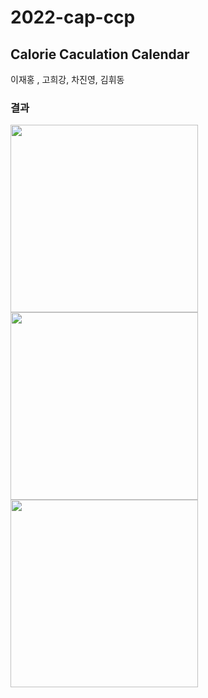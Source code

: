 # 2022-cap-ccp

## Calorie Caculation Calendar


이재홍 , 고희강, 차진영, 김휘동

### 결과
<img src="https://github.com/jaehong9809/2022-cap-ccp/assets/83408593/7413be43-399f-4dfc-90cb-714d8b7c395f" width="300">
<img src="https://github.com/jaehong9809/2022-cap-ccp/assets/83408593/4526e1ba-e0e9-4ce6-aff1-8fced4dc352a" width="300">
<img src="https://github.com/jaehong9809/2022-cap-ccp/assets/83408593/4def73e4-3e40-4ce9-a709-8f5b127e7682" width="300">

